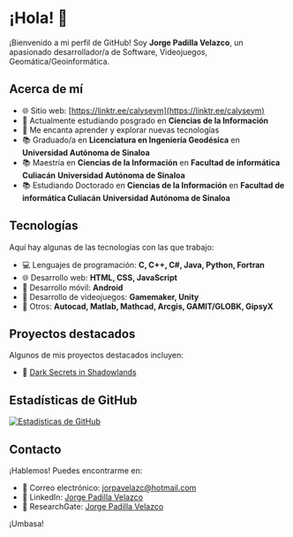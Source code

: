 # ¡Hola! 👋

¡Bienvenido a mi perfil de GitHub! Soy **Jorge Padilla Velazco**, un apasionado desarrollador/a de Software, Videojuegos, Geomática/Geoinformática.

## Acerca de mí

- 🌐 Sitio web: [https://linktr.ee/calyseym](https://linktr.ee/calyseym)
- 💼 Actualmente estudiando posgrado en **Ciencias de la Información**
- 🚀 Me encanta aprender y explorar nuevas tecnologías
- 📚 Graduado/a en **Licenciatura en Ingeniería Geodésica** en **Universidad Autónoma de Sinaloa**
- 📚 Maestría en **Ciencias de la Información** en **Facultad de informática Culiacán** **Universidad Autónoma de Sinaloa**
- 📚 Estudiando Doctorado en **Ciencias de la Información** en **Facultad de informática Culiacán** **Universidad Autónoma de Sinaloa**

## Tecnologías

Aquí hay algunas de las tecnologías con las que trabajo:

- 💻 Lenguajes de programación: **C, C++, C#, Java, Python, Fortran**
- 🌐 Desarrollo web: **HTML, CSS, JavaScript**
- 📱 Desarrollo móvil: **Android**
- 📱 Desarrollo de videojuegos: **Gamemaker, Unity**
- 🚀 Otros: **Autocad, Matlab, Mathcad, Arcgis, GAMIT/GLOBK, GipsyX**

## Proyectos destacados

Algunos de mis proyectos destacados incluyen:

- 🌟 [Dark Secrets in Shadowlands](https://akthanongames.itch.io/dark-secrets-in-shadowlands)

## Estadísticas de GitHub

[![Estadísticas de GitHub](https://github-readme-stats.vercel.app/api?username=calyseym&show_icons=true&theme=radical)](https://github.com/calyseym)

## Contacto

¡Hablemos! Puedes encontrarme en:

- 📧 Correo electrónico: [jorpavelazc@hotmail.com](mailto:jorpavelazc@hotmail.com)
- 💬 LinkedIn: [Jorge Padilla Velazco](https://www.linkedin.com/in/jorge-padilla-velazco-35a504117)
- 💬 ResearchGate: [Jorge Padilla Velazco](https://www.researchgate.net/profile/Jorge-Padilla-Velazco)

¡Umbasa!


